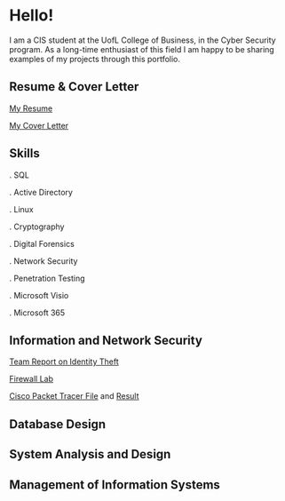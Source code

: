 # Hello!


I am a CIS student at the UofL College of Business, in the Cyber Security program. As a long-time enthusiast of this field I am happy to be sharing examples of my projects through this portfolio. 

## Resume & Cover Letter

[My Resume](https://github.com/MayaLeneave/Maya-Harden/blob/608c491e8267cdccd57dcb5c8221cb9e26f50cdc/Harden_Resume1.pdf)

[My Cover Letter](https://github.com/MayaLeneave/Maya-Harden/blob/54a3ebbed89c6ac6aa4b363dffe410e0937701e4/VSO_CoverLetter.pdf)

## Skills

. SQL

. Active Directory

. Linux

. Cryptography

. Digital Forensics

. Network Security

. Penetration Testing

. Microsoft Visio

. Microsoft 365

## Information and Network Security

[Team Report on Identity Theft](https://github.com/MayaLeneave/Maya-Harden/blob/608c491e8267cdccd57dcb5c8221cb9e26f50cdc/Final%20Project%20Status%20Report%20Team%208.docx)

[Firewall Lab](https://github.com/MayaLeneave/Maya-Harden/blob/73a15ce77fcdd47bbfdad6d0e3c0a74e68f94285/Lab-LinixFirewall-MaH.pdf)

[Cisco Packet Tracer File](https://github.com/MayaLeneave/Maya-Harden/blob/a21cebd5cc8b08d9d894247329d3388f377ef7d7/harden.pkt) and [Result](https://github.com/MayaLeneave/Maya-Harden/blob/24b440a714b78adc3e3beaaa035f478156365000/Lab%2B3-MaH.pdf)

## Database Design

## System Analysis and Design

## Management of Information Systems

